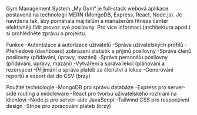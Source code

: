 Gym Management System
„My Gym“ je full-stack webová aplikace postavená na technologii MERN (MongoDB, Express, React, Node.js). Je navržena tak, aby pomáhala majitelům a manažerům fitness center efektivněji řídit provoz své posilovny.
Pro více informací (architektura apod.) si prohlédněte zprávu o projektu.

Funkce
-Autentizace a autorizace uživatelů
-Správa uživatelských profilů
-Přehledové (dashboard) zobrazení statistik a příjmů posilovny
-Správa členů posilovny (přidávání, úpravy, mazání)
-Správa personálu posilovny (přidávání, úpravy, mazání)
-Vytváření a správa lekcí (plánování a rezervace)
-Přijímání a správa plateb za členství a lekce
-Generování reportů a export dat do CSV (brzy)


Použité technologie
-MongoDB pro správu databáze
-Express pro server-side routing a middleware
-React pro tvorbu uživatelského rozhraní na klientovi
-Node.js pro server-side JavaScript
-Tailwind CSS pro responzivní design
-Stripe pro zpracování plateb (brzy)

